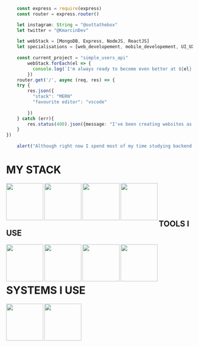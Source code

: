 ```about_me.ts
    const express = require(express)
    const router = express.router()

    let instagram: String = "@outtathebox"
    let twitter = "@KmarcinDev"
    
    let webStack = [MongoDB, Express, NodeJS, ReactJS]
    let specialisations = [web_developement, mobile_developement, UI_UX_Design]
    
    const current_project = "simple_users_api"
        webStack.forEach(el => {
          console.log(`I'm always ready to become even better at ${el}!`);
        })
    router.get('/', async (req, res) => {
    try {
        res.json({
          "stack": "MERN"
          "favourite editor": "vscode"
          
        })
    } catch (err){
        res.status(400).json({message: "I've been creating websites as a freelance frontend developer for nearly 4 years"})
    }
})
    
    alert("Although right now I spend most of my time studying backend developement")

```

<h1>MY STACK</h1>
<img align="left" height="100" width="100" src="https://cdn.jsdelivr.net/gh/devicons/devicon/icons/mongodb/mongodb-original.svg" />
<img align="left" height="100" width="100" src="https://cdn.jsdelivr.net/gh/devicons/devicon/icons/express/express-original.svg" />
<img align="left" height="100" width="100" src="https://cdn.jsdelivr.net/gh/devicons/devicon/icons/react/react-original.svg" />
<img align="left" height="100" width="100" src="https://cdn.jsdelivr.net/gh/devicons/devicon/icons/nodejs/nodejs-plain.svg" />
<br></br>
<br></br>
<h2>TOOLS I USE</h2>
<img align="left" height="100" width="100" src="https://cdn.jsdelivr.net/gh/devicons/devicon/icons/vscode/vscode-original.svg" />
<img align="left" height="100" width="100" src="https://cdn.simpleicons.org/insomnia" />
<img align="left" height="100" width="100" src="https://cdn.jsdelivr.net/gh/devicons/devicon/icons/sass/sass-original.svg" />
<img align="left" height="100" width="100" src="https://cdn.jsdelivr.net/gh/devicons/devicon/icons/typescript/typescript-original.svg" />
          
<br></br>
<br></br>
<h1>SYSTEMS I USE</h2>
<img align="left" height="100" width="100" src="https://cdn.simpleicons.org/zorin" />
<img align="left" height="100" width="100" src="https://cdn.jsdelivr.net/gh/devicons/devicon/icons/windows8/windows8-original.svg" />
          


          
                    
          
          
                                                                   
